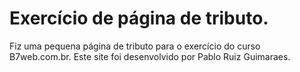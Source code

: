 # Exercício de página de tributo.
Fiz uma pequena página de tributo para o exercício do curso B7web.com.br.
Este site foi desenvolvido por Pablo Ruiz Guimaraes.
